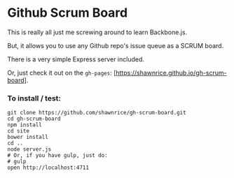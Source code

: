 # Github Scrum Board

This is really all just me screwing around to learn Backbone.js.

But, it allows you to use any Github repo's issue queue as a SCRUM board.

There is a very simple Express server included.

Or, just check it out on the `gh-pages`: [https://shawnrice.github.io/gh-scrum-board].

### To install / test:

```shell
git clone https://github.com/shawnrice/gh-scrum-board.git
cd gh-scrum-board
npm install
cd site
bower install
cd ..
node server.js
# Or, if you have gulp, just do:
# gulp
open http://localhost:4711
```